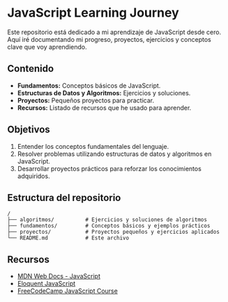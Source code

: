 # JavaScript Learning Journey

Este repositorio está dedicado a mi aprendizaje de JavaScript desde cero. Aquí iré documentando mi progreso, proyectos, ejercicios y conceptos clave que voy aprendiendo.

## Contenido

- **Fundamentos:** Conceptos básicos de JavaScript.
- **Estructuras de Datos y Algoritmos:** Ejercicios y soluciones.
- **Proyectos:** Pequeños proyectos para practicar.
- **Recursos:** Listado de recursos que he usado para aprender.

## Objetivos

1. Entender los conceptos fundamentales del lenguaje.
2. Resolver problemas utilizando estructuras de datos y algoritmos en JavaScript.
3. Desarrollar proyectos prácticos para reforzar los conocimientos adquiridos.

## Estructura del repositorio

```
/
├── algoritmos/          # Ejercicios y soluciones de algoritmos
├── fundamentos/         # Conceptos básicos y ejemplos prácticos
├── proyectos/           # Proyectos pequeños y ejercicios aplicados
└── README.md            # Este archivo
```

## Recursos

- [MDN Web Docs - JavaScript](https://developer.mozilla.org/es/docs/Web/JavaScript)
- [Eloquent JavaScript](https://eloquentjavascript.net/)
- [FreeCodeCamp JavaScript Course](https://www.freecodecamp.org/learn)
